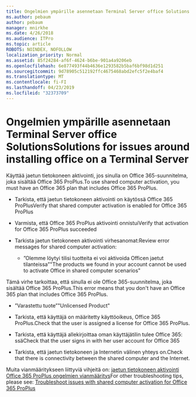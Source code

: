 ```yaml
---
title: Ongelmien ympärille asennetaan Terminal Server office Solutions
ms.author: pebaum
author: pebaum
manager: mnirkhe
ms.date: 4/26/2018
ms.audience: ITPro
ms.topic: article
ROBOTS: NOINDEX, NOFOLLOW
localization_priority: Normal
ms.assetid: 85f24284-af6f-4624-b6be-901a4a9206eb
ms.openlocfilehash: 6e877493f44b4636e1293582b5baf6bf98d1d251
ms.sourcegitcommit: 9d78905c512192ffc4675468abd2efc5f2e4baf4
ms.translationtype: MT
ms.contentlocale: fi-FI
ms.lasthandoff: 04/23/2019
ms.locfileid: "32373709"
---
```

# <a name="solutions-for-issues-around-installing-office-on-a-terminal-server"></a><span data-ttu-id="203a3-102">Ongelmien ympärille asennetaan Terminal Server office Solutions</span><span class="sxs-lookup"><span data-stu-id="203a3-102">Solutions for issues around installing office on a Terminal Server</span></span>

<span data-ttu-id="203a3-103">Käyttää jaetun tietokoneen aktivointi, jos sinulla on Office 365-suunnitelma, joka sisältää Office 365 ProPlus.</span><span class="sxs-lookup"><span data-stu-id="203a3-103">To use shared computer activation, you must have an Office 365 plan that includes Office 365 ProPlus.</span></span>
  
- <span data-ttu-id="203a3-104">Tarkista, että jaetun tietokoneen aktivointi on käytössä Office 365 ProPlus</span><span class="sxs-lookup"><span data-stu-id="203a3-104">Verify that shared computer activation is enabled for Office 365 ProPlus</span></span>
    
- <span data-ttu-id="203a3-105">Varmista, että Office 365 ProPlus aktivointi onnistui</span><span class="sxs-lookup"><span data-stu-id="203a3-105">Verify that activation for Office 365 ProPlus succeeded</span></span>
    
- <span data-ttu-id="203a3-106">Tarkista jaetun tietokoneen aktivointi virhesanomat:</span><span class="sxs-lookup"><span data-stu-id="203a3-106">Review error messages for shared computer activation:</span></span>
    
  - <span data-ttu-id="203a3-107">”Olemme löytyi tilisi tuotteita ei voi aktivoida Officen jaetut tilanteissa”</span><span class="sxs-lookup"><span data-stu-id="203a3-107">"The products we found in your account cannot be used to activate Office in shared computer scenarios"</span></span>
  
<span data-ttu-id="203a3-108">Tämä virhe tarkoittaa, että sinulla ei ole Office 365-suunnitelma, joka sisältää Office 365 ProPlus.</span><span class="sxs-lookup"><span data-stu-id="203a3-108">This error means that you don't have an Office 365 plan that includes Office 365 ProPlus.</span></span>
    
  - <span data-ttu-id="203a3-109">”Varastettu tuote”</span><span class="sxs-lookup"><span data-stu-id="203a3-109">"Unlicensed Product"</span></span>
    
  - <span data-ttu-id="203a3-110">Tarkista, että käyttäjä on määritetty käyttöoikeus, Office 365 ProPlus.</span><span class="sxs-lookup"><span data-stu-id="203a3-110">Check that the user is assigned a license for Office 365 ProPlus.</span></span>
    
  - <span data-ttu-id="203a3-111">Tarkista, että käyttäjä allekirjoittaa oman käyttäjätilin tulee Office 365: ssä</span><span class="sxs-lookup"><span data-stu-id="203a3-111">Check that the user signs in with her user account for Office 365</span></span>
    
  - <span data-ttu-id="203a3-112">Tarkista, että jaetun tietokoneen ja Internetin välinen yhteys on.</span><span class="sxs-lookup"><span data-stu-id="203a3-112">Check that there is connectivity between the shared computer and the Internet.</span></span>
    
<span data-ttu-id="203a3-113">Muita vianmääritykseen liittyviä vihjeitä on: [jaetun tietokoneen aktivointi Office 365 ProPlus ongelmien vianmääritys](https://docs.microsoft.com/DeployOffice/troubleshoot-issues-with-shared-computer-activation-for-office-365-proplus)</span><span class="sxs-lookup"><span data-stu-id="203a3-113">For other troubleshooting tips, please see: [Troubleshoot issues with shared computer activation for Office 365 ProPlus](https://docs.microsoft.com/DeployOffice/troubleshoot-issues-with-shared-computer-activation-for-office-365-proplus)</span></span>
  

